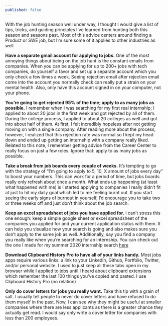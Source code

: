 ```yaml
---
published: false
---
```


With the job hunting season well under way, I thought I would give a list of tips, tricks, and guiding principles I’ve learned from hunting both this season and seasons past. Most of this advice centers around finding a Product or SWE job, but I’m sure some of it applies to other industries as well

**Have a separate gmail account for applying to jobs.** One of the most annoying things about being on the job hunt is the constant emails from companies. When you can be applying for up to 200+ jobs with tech companies, do yourself a favor and set up a separate account which you only check a few times a week. Seeing rejection email after rejection email come into the account you normally check can really put a strain on your mental health. Also, only have this account signed in on your computer, not your phone.

**You’re going to get rejected 95% of the time; apply to as many jobs as possible.** I remember when I was searching for my first real internship; I applied to about 20 jobs in the first week and got rejected by all of them. During the college process, I applied to about 20 colleges as well and got into about half of them. At first, I felt incredibly hopeless after not getting moving on with a single company. After reading more about the process, however, I realized that this rejection rate was normal so I kept my head down and ended up getting an internship with a company really liked. Related to this note, I remember getting advice from the Career Center to really focus on just a few roles. Ignore that: apply to as many jobs as possible.

**Take a break from job boards every couple of weeks.** It’s tempting to go with the strategy of “I’m going to apply to 5, 10, X amount of jobs every day” to boost your numbers. This can work for a period of time, but jobs boards really only refresh about once a month. What ends up happening (at least what happened with me) is I started applying to companies I really didn’t fit at just to hit my daily goal which led to me feeling burnt out. If you start seeing the early signs of burnout in yourself, I’d encourage you to take two or three weeks off and just don’t think about the job search.

**Keep an excel spreadsheet of jobs you have applied for.** I can’t stress this one enough: keep a simple google sheet or excel spreadsheet of the companies you applied for and your current application status with them. It can help you visualize how your search is going and also makes sure you don’t apply to the same job as well. Additionally, say you find a company you really like when you’re searching for an internship. You can check out the one I made for my summer 2020 internship search [here](https://docs.google.com/spreadsheets/d/1cJ5QLdFAmchnR231uSC5fxJifgo6HtrMniIahcDk4I4/edit?usp=sharing)

**Download Clipboard History Pro to have all of your links handy.** Most jobs apps require various links: a link to your Linkedin, Github, Portfolio, Twitter, and/or personal website. I used to just keep all these tabs open in my browser while I applied to jobs until I heard about clipboard extensions which remember the last 100 things you’ve copied and pasted. I use Clipboard History Pro (no relation) 

**Only do cover letters for jobs you really want.** Take this tip with a grain of salt. I usually tell people to never do cover letters and have refused to do them myself in the past. Now, I can see why they might be useful at smaller companies where there are less applicants as there is a greater chance they actually get read. I would say only write a cover letter for companies with less than 200 employees.
